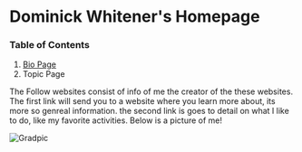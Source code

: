 # Dominick Whitener's Homepage #
### Table of Contents ###
1. [Bio Page](Bio.md)
1. Topic Page

The Follow websites consist of info of me the creator of the these websites. 
The first link will send you to a website where you learn more about, its more so genreal information.
the second link is goes to detail on what I like to do, like my favorite activities.
 Below is a picture of me!

![Gradpic](https://raw.githubusercontent.com/Dominick4514/Dominick4514.io/master/github/Gradpic.jpg)
